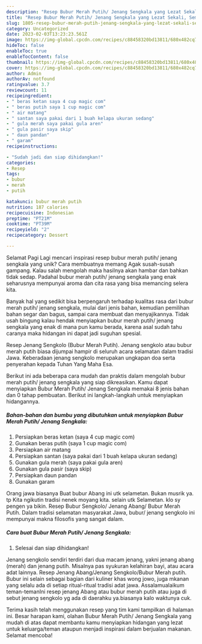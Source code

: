 ```yaml
---
description: "Resep Bubur Merah Putih/ Jenang Sengkala yang Lezat Sekali, Sempurna"
title: "Resep Bubur Merah Putih/ Jenang Sengkala yang Lezat Sekali, Sempurna"
slug: 1805-resep-bubur-merah-putih-jenang-sengkala-yang-lezat-sekali-sempurna
category: Uncategorized
date: 2023-02-03T13:23:23.561Z
image: https://img-global.cpcdn.com/recipes/c88458320bd13811/680x482cq70/bubur-merah-putih-jenang-sengkala-foto-resep-utama.jpg
hideToc: false
enableToc: true
enableTocContent: false
thumbnail: https://img-global.cpcdn.com/recipes/c88458320bd13811/680x482cq70/bubur-merah-putih-jenang-sengkala-foto-resep-utama.jpg
cover: https://img-global.cpcdn.com/recipes/c88458320bd13811/680x482cq70/bubur-merah-putih-jenang-sengkala-foto-resep-utama.jpg
author: Admin
authorAv: notfound
ratingvalue: 3.7
reviewcount: 11
recipeingredient:
- " beras ketan saya 4 cup magic com"
- " beras putih saya 1 cup magic com"
- " air matang"
- " santan saya pakai dari 1 buah kelapa ukuran sedang"
- " gula merah saya pakai gula aren"
- " gula pasir saya skip"
- " daun pandan"
- " garam"
recipeinstructions:

- "Sudah jadi dan siap dihidangkan!"
categories:
- Resep
tags:
- bubur
- merah
- putih

katakunci: bubur merah putih 
nutrition: 187 calories
recipecuisine: Indonesian
preptime: "PT21M"
cooktime: "PT39M"
recipeyield: "2"
recipecategory: Dessert

---
```



Selamat Pagi Lagi mencari inspirasi resep bubur merah putih/ jenang sengkala yang unik? Cara membuatnya memang Agak susah-susah gampang. Kalau salah mengolah maka hasilnya akan hambar dan bahkan tidak sedap. Padahal bubur merah putih/ jenang sengkala yang enak seharusnya mempunyai aroma dan cita rasa yang bisa memancing selera kita.


Banyak hal yang sedikit bisa berpengaruh terhadap kualitas rasa dari bubur merah putih/ jenang sengkala, mulai dari jenis bahan, kemudian pemilihan bahan segar dan bagus, sampai cara membuat dan menyajikannya. Tidak usah bingung kalau hendak menyiapkan bubur merah putih/ jenang sengkala yang enak di mana pun kamu berada, karena asal sudah tahu caranya maka hidangan ini dapat jadi suguhan spesial.

Resep Jenang Sengkolo (Bubur Merah Putih). Jenang sengkolo atau bubur merah putih biasa dijumpai hampir di seluruh acara selamatan dalam tradisi Jawa. Keberadaan jenang sengkolo merupakan ungkapan doa serta penyerahan kepada Tuhan Yang Maha Esa.


Berikut ini ada beberapa cara mudah dan praktis dalam mengolah bubur merah putih/ jenang sengkala yang siap dikreasikan. Kamu dapat menyiapkan Bubur Merah Putih/ Jenang Sengkala memakai 8 jenis bahan dan 0 tahap pembuatan. Berikut ini langkah-langkah untuk menyiapkan hidangannya.

<!--inarticleads1-->

##### Bahan-bahan dan bumbu yang dibutuhkan untuk menyiapkan Bubur Merah Putih/ Jenang Sengkala:

1. Persiapkan  beras ketan (saya 4 cup magic com)
1. Gunakan  beras putih (saya 1 cup magic com)
1. Persiapkan  air matang
1. Persiapkan  santan (saya pakai dari 1 buah kelapa ukuran sedang)
1. Gunakan  gula merah (saya pakai gula aren)
1. Gunakan  gula pasir (saya skip)
1. Persiapkan  daun pandan
1. Gunakan  garam


Orang jawa biasanya Buat bubur Abang ini utk selametan. Bukan musrik ya. tp Kita ngikutin tradisi nenek moyang kita. selain utk Selametan. klo sy pengen ya bikin. Resep Bubur Sengkolo/ Jenang Abang/ Bubur Merah Putih. Dalam tradisi selamatan masyarakat Jawa, bubur/ jenang sengkolo ini mempunyai makna filosofis yang sangat dalam. 

<!--inarticleads2-->

##### Cara buat Bubur Merah Putih/ Jenang Sengkala:


1. Selesai dan siap dihidangkan!

Jenang sengkolo sendiri terdiri dari dua macam jenang, yakni jenang abang (merah) dan jenang putih. Misalnya pas syukuran kelahiran bayi, atau acara adat lainnya. Resep Jenang Abang/Jenang Sengkolo/Bubur Merah putih. Bubur ini selain sebagai bagian dari kuliner khas wong jowo, juga mkanan yang selalu ada di setiap ritual-ritual tradisi adat jawa. Assalamualaikum teman-temanIni resep jenang Abang atau bubur merah putih atau juga di sebut jenang sengkolo yg ada di daerahku ya.biasanya kalo waktunya cuk. 

Terima kasih telah menggunakan resep yang tim kami tampilkan di halaman ini. Besar harapan kami, olahan Bubur Merah Putih/ Jenang Sengkala yang mudah di atas dapat membantu kamu menyiapkan hidangan yang lezat untuk keluarga/teman ataupun menjadi inspirasi dalam berjualan makanan. Selamat mencoba!

